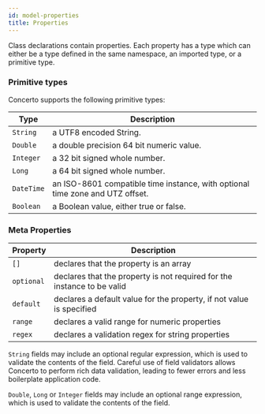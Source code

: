 ```yaml
---
id: model-properties
title: Properties
---
```


Class declarations contain properties. Each property has a type which can either be a type defined in the same namespace, an imported type, or a primitive type.

### Primitive types

Concerto supports the following primitive types:

|Type | Description|
|--- | ---|   
|`String` | a UTF8 encoded String.
|`Double` | a double precision 64 bit numeric value.
|`Integer` | a 32 bit signed whole number.
|`Long` | a 64 bit signed whole number.
|`DateTime` | an ISO-8601 compatible time instance, with optional time zone and UTZ offset.
|`Boolean` | a Boolean value, either true or false.

### Meta Properties

|Property|Description|
|---|---|
|`[]` | declares that the property is an array|
|`optional` | declares that the property is not required for the instance to be valid|
| `default` | declares a default value for the property, if not value is specified|
| `range` | declares a valid range for numeric properties|
| `regex` | declares a validation regex for string properties|

`String` fields may include an optional regular expression, which is used to validate the contents of the field. Careful use of field validators allows Concerto to perform rich data validation, leading to fewer errors and less boilerplate application code.

`Double`, `Long` or `Integer` fields may include an optional range expression, which is used to validate the contents of the field.


